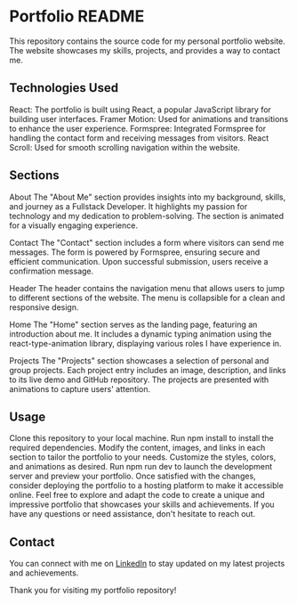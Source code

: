 # Portfolio README
This repository contains the source code for my personal portfolio website. The website showcases my skills, projects, and provides a way to contact me.

## Technologies Used
React: The portfolio is built using React, a popular JavaScript library for building user interfaces.
Framer Motion: Used for animations and transitions to enhance the user experience.
Formspree: Integrated Formspree for handling the contact form and receiving messages from visitors.
React Scroll: Used for smooth scrolling navigation within the website.

## Sections
About
The "About Me" section provides insights into my background, skills, and journey as a Fullstack Developer. It highlights my passion for technology and my dedication to problem-solving. The section is animated for a visually engaging experience.

Contact
The "Contact" section includes a form where visitors can send me messages. The form is powered by Formspree, ensuring secure and efficient communication. Upon successful submission, users receive a confirmation message.

Header
The header contains the navigation menu that allows users to jump to different sections of the website. The menu is collapsible for a clean and responsive design.

Home
The "Home" section serves as the landing page, featuring an introduction about me. It includes a dynamic typing animation using the react-type-animation library, displaying various roles I have experience in.

Projects
The "Projects" section showcases a selection of personal and group projects. Each project entry includes an image, description, and links to its live demo and GitHub repository. The projects are presented with animations to capture users' attention.

## Usage
Clone this repository to your local machine.
Run npm install to install the required dependencies.
Modify the content, images, and links in each section to tailor the portfolio to your needs.
Customize the styles, colors, and animations as desired.
Run npm run dev to launch the development server and preview your portfolio.
Once satisfied with the changes, consider deploying the portfolio to a hosting platform to make it accessible online.
Feel free to explore and adapt the code to create a unique and impressive portfolio that showcases your skills and achievements. If you have any questions or need assistance, don't hesitate to reach out.

## Contact
You can connect with me on [LinkedIn](https://www.linkedin.com/in/nataliia-zablotska/) to stay updated on my latest projects and achievements.

Thank you for visiting my portfolio repository!
